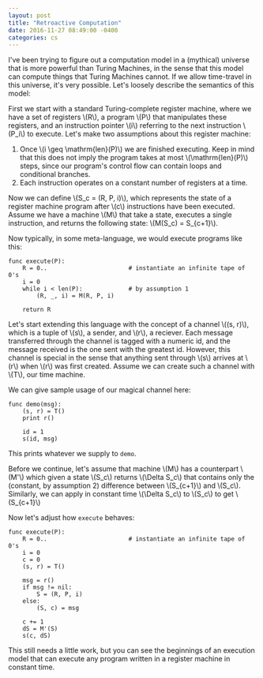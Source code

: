 ```yaml
---
layout: post
title: "Retroactive Computation"
date: 2016-11-27 08:49:00 -0400
categories: cs
---
```


I've been trying to figure out a computation model in a (mythical)
universe that is more powerful than Turing Machines, in the sense that this
model can compute things that Turing Machines cannot. If we allow
time-travel in this universe, it's very possible. Let's loosely describe the
semantics of this model:

First we start with a standard Turing-complete register machine, where we have 
a set of registers \\(R\\), a program \\(P\\) that manipulates these registers,
and an instruction pointer \\(i\\) referring to the next instruction 
\\(P_i\\) to execute. Let's make two assumptions about this register machine:

  1. Once \\(i \geq \mathrm{len}(P)\\) we are finished executing. Keep in mind
     that this does not imply the program takes at most \\(\mathrm{len}(P)\\)
     steps, since our program's control flow can contain loops and conditional
     branches.
  2. Each instruction operates on a constant number of registers at a time.
  
Now we can define \\(S_c = (R, P, i)\\), which represents the state of a 
register machine program after \\(c\\) instructions have been executed. Assume 
we have a machine \\(M\\) that take a state, executes a single instruction, 
and returns the following state: \\(M(S_c) = S_{c+1}\\).

Now typically, in some meta-language, we would execute programs like this:

```
func execute(P):
    R = 0..                       # instantiate an infinite tape of 0's
    i = 0
    while i < len(P):             # by assumption 1
        (R, _, i) = M(R, P, i)

    return R
```

Let's start extending this language with the concept of a channel \\((s, r)\\),
which is a tuple of \\(s\\), a sender, and \\(r\\), a reciever. Each message
transferred through the channel is tagged with a numeric id, and the message 
received is the one sent with the greatest id. However, this channel is special 
in the sense that anything sent through \\(s\\) arrives at \\(r\\) when 
\\(r\\) was first created. Assume we can create such a channel with 
\\(T\\), our time machine.

We can give sample usage of our magical channel here:


```
func demo(msg):
    (s, r) = T()
    print r()

    id = 1
    s(id, msg)
```

This prints whatever we supply to `demo`.

Before we continue, let's assume that machine \\(M\\) has a counterpart
\\(M'\\) which given a state \\(S_c\\) returns \\(\Delta S_c\\) that contains
only the (constant, by assumption 2) difference between \\(S_{c+1}\\) and
\\(S_c\\). Similarly, we can apply in constant time \\(\Delta S_c\\) to
\\(S_c\\) to get \\(S_{c+1}\\)


Now let's adjust how `execute` behaves:

```
func execute(P):
    R = 0..                       # instantiate an infinite tape of 0's
    i = 0
    c = 0 
    (s, r) = T()

    msg = r()
    if msg != nil:
        S = (R, P, i)
    else:
        (S, c) = msg

    c += 1
    dS = M'(S)
    s(c, dS)
```

This still needs a little work, but you can see the beginnings of an execution
model that can execute any program written in a register machine in constant
time.
